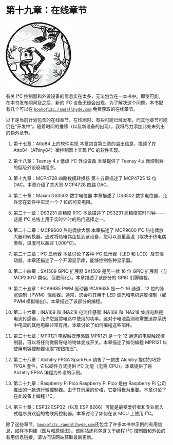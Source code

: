 # 第十九章：在线章节

![](img/chapterart.png)

有关 I²C 控制器和外设设备的信息实在太多，无法包含在一本书中。即使可能，在本书发布期间及之后，新的 I²C 设备无疑会出现。为了解决这个问题，本书配有几个可以在 [`bookofi2c.randallhyde.com`](https://bookofi2c.randallhyde.com) 免费获取的在线章节。

以下是当前计划包含的在线章节。在印刷时，有些可能已经发布，而其他章节可能仍在“开发中”。随着时间的推移（以及新设备的出现），我将尽力添加此处未列出的额外章节。

1.  第十七章：Atto84 上的软件实现 本章包含第三章的溢出信息，描述了在 Atto84（ATtiny84）微控制器上实现 I²C 的软件实现。

1.  第十八章：Teensy 4.*x* 低级 I²C 外设设备 本章提供了 Teensy 4.*x* 微控制器的低级外设驱动程序。

1.  第十九章：MCP4728 四路数模转换器 第十五章描述了 MCP4725 12 位 DAC。本章介绍了其大哥 MCP4728 四路 DAC。

1.  第二十章：Maxim DS3502 数字电位器 本章描述了 DS3502 数字电位器，允许您在软件中实现一个 7 位的可变电阻。

1.  第二十一章：DS3231 高精度 RTC 本章描述了 DS3231 高精度实时时钟——这是 I²C 总线上用于实时计时的热门选择之一。

1.  第二十二章：MCP9600 热电偶放大器 本章描述了 MCP9600 I²C 热电偶放大器和转换器。通过将热电偶连接到该设备，您可以测量高温（取决于热电偶类型，温度可以超过 1,000°C）。

1.  第二十三章：I²C 显示器 本章讨论了各种 I²C 显示器（LED 和 LCD）及其驱动器。本章还描述了一个开源显示库，能够控制各种显示器。

1.  第二十四章：SX1509 GPIO 扩展器 SX1509 是另一款 16 位 GPIO 扩展器（与 MCP23017 类似，但更简化）。本章描述了该部分的 GPIO 引脚编程。

1.  第二十五章：PCA9685 PWM 驱动器 PCA9685 是一个 16 通道、12 位的脉宽调制（PWM）驱动器。通常，您会将其用于 LED 调光和电机速度控制（或 PWM 模拟输出）。本章描述了该部分的编程。

1.  第二十六章：INA169 和 INA218 电流传感器 INA169 和 INA218 集成电路是电流传感器，允许您追踪电路中使用的功率。这对于电池监测和需要追踪系统中电流的其他电路非常有用。本章讨论了如何编程这些部件。

1.  第二十七章：MPR121 电容触摸传感器 MPR121 是一个 12 通道的电容触摸控制器，可以将任何微弱导电的物体变成开关。本章描述了如何编程 MPR121 以使用电容控制器读取“按钮按压”。

1.  第二十八章：Alchitry FPGA SparkFun 销售了一款由 Alchitry 提供的巧妙 FPGA 套件，它以硬件方式提供 I²C 功能（无需 CPU）。本章提供了将 Alchitry FPGA 编程为外设的示例。

1.  第二十九章：Raspberry Pi Pico Raspberry Pi Pico 是由 Raspberry Pi 公司推出的一款流行微控制器。由于其低廉的价格，它变得极为重要。本章讨论了在此设备上编程 I²C。

1.  第三十章：ESP32 ESP32（以及 ESP 8266）可能是最受爱好者和专业嵌入式程序员欢迎的物联网控制器。本章讨论了如何在该 MCU 上使用 I²C。

除了这些章节，[`bookofi2c.randallhyde.com`](https://bookofi2c.randallhyde.com)还包含了许多本书中示例的有用信息，如样本构建（图片和原理图）。该网站还将包含关于编程 I²C 控制器和外设的有用信息链接。请访问该网站获取最新更新。
